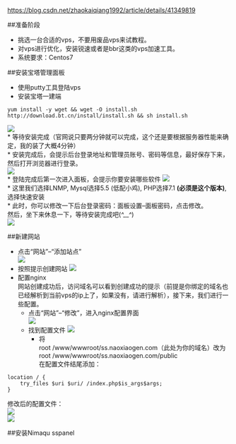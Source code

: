 https://blog.csdn.net/zhaokaiqiang1992/article/details/41349819  

##准备阶段

* 挑选一台合适的vps，不要用废品vps来试教程。  
* 对vps进行优化，安装锐速或者是bbr这类的vps加速工具。  
* 系统要求：Centos7  

##安装宝塔管理面板  
* 使用putty工具登陆vps  
* 安装宝塔一建端  
```
yum install -y wget && wget -O install.sh http://download.bt.cn/install/install.sh && sh install.sh
```  
![](/data/bt1.jpg)  
    * 等待安装完成（官网说只要两分钟就可以完成，这个还是要根据服务器性能来确定，我的装了大概4分钟）  
    * 安装完成后，会提示后台登录地址和管理员账号、密码等信息，最好保存下来，然后打开浏览器进行登录。  
![](/data/bt2.jpg)  
    * 登陆完成后第一次进入面板，会提示你要安装哪些软件
![](/data/bt3.jpg)  
        * 这里我们选择LNMP, Mysql选择5.5 (低配小鸡), PHP选择7.1 **(必须是这个版本)**, 选择快速安装  
    * 此时，你可以修改一下后台登录密码：面板设置–面板密码，点击修改。  
    然后，坐下来休息一下，等待安装完成吧(*^__^*)  
![](data/bt4.jpg)

##新建网站
* 点击“网站”–“添加站点”  
![](/data/bt4.jpg)  
* 按照提示创建网站
![](/data/bt5.jpg)  
* 配置nginx  
网站创建成功后，访问域名可以看到创建成功的提示（前提是你绑定的域名也已经解析到当前vps的ip上了，如果没有，请进行解析），接下来，我们进行一些配置。  
    * 点击“网站”–“修改”，进入nginx配置界面  
    ![](/data/bt6.jpg)
    * 找到配置文件
    ![](/data/bt7.jpg)
        * 将  
        root /www/wwwroot/ss.naoxiaogen.com（此处为你的域名）改为  
root /www/wwwroot/ss.naoxiaogen.com/public  
在配置文件结尾添加：   
```
location / {  
    try_files $uri $uri/ /index.php$is_args$args;  
}  
```
修改后的配置文件：  
![](/data/bt8.jpg)  
![](/data/bt9.jpg)  

##安装Nimaqu sspanel   





